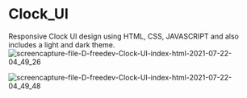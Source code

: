 # Clock_UI
Responsive Clock UI design using HTML, CSS, JAVASCRIPT and also includes a light and dark theme.![screencapture-file-D-freedev-Clock-UI-index-html-2021-07-22-04_49_26](https://user-images.githubusercontent.com/37555228/126584161-e164ced4-5622-4467-ad42-a245968bd3bd.png)

![screencapture-file-D-freedev-Clock-UI-index-html-2021-07-22-04_49_48](https://user-images.githubusercontent.com/37555228/126584173-2d7d4c3c-2836-42c7-b7dd-43c791e5fb3b.png)



